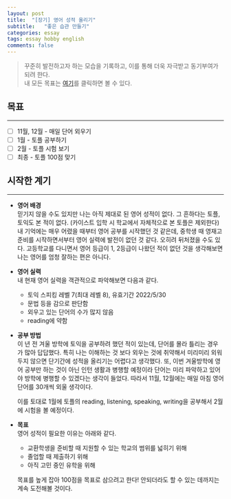 ```yaml
---
layout: post  
title:  "[장기] 영어 성적 올리기"  
subtitle:   "좋은 습관 만들기"  
categories: essay  
tags: essay hobby english  
comments: false
---
```


> 꾸준히 발전하고자 하는 모습을 기록하고, 이를 통해 더욱 자극받고 동기부여가 되려 한다.  
> 내 모든 목표는 [여기](/essay/2020/10/01/make-me-higher/)를 클릭하면 볼 수 있다.

## 목표

---

- [ ] 11월, 12월 - 매일 단어 외우기
- [ ] 1월 - 토플 공부하기
- [ ] 2월 - 토플 시험 보기
- [ ] 최종 - 토플 100점 맞기

## 시작한 계기

---

* __영어 배경__  
  믿기지 않을 수도 있지만 나는 아직 제대로 된 영어 성적이 없다. 그 흔하다는 토플, 토익도 본 적이 없다. (카이스트 입학 시 학교에서 자체적으로 본 토플은 제외한다) 내 기억에는 매우 어렸을 때부터 영어 공부를 시작했던 것 같은데, 중학생 때 영재고 준비를 시작하면서부터 영어 실력에 발전이 없던 것 같다. 오히려 뒤처졌을 수도 있다. 고등학교를 다니면서 영어 등급이 1, 2등급이 나왔던 적이 없던 것을 생각해보면 나는 영어를 엄청 잘하는 편은 아니다.

* __영어 실력__  
  내 현재 영어 실력을 객관적으로 파악해보면 다음과 같다.
  + 토익 스피킹 레벨 7(최대 레벨 8), 유효기간 2022/5/30
  + 문법 등을 감으로 판단함
  + 외우고 있는 단어의 수가 많지 않음
  + reading에 약함

* __공부 방법__  
  이 년 전 겨울 방학에 토익을 공부하려 했던 적이 있는데, 단어를 몰라 틀리는 경우가 많아 답답했다. 특히 나는 이해하는 것 보다 외우는 것에 취약해서 미리미리 외워두지 않으면 단기간에 성적을 올리기는 어렵다고 생각했다. 또, 이번 겨울방학에 영어 공부만 하는 것이 아닌 인턴 생활과 병행할 예정이라 단어는 미리 파악하고 있어야 방학에 병행할 수 있겠다는 생각이 들었다. 따라서 11월, 12월에는 매일 아침 영어 단어를 30개씩 외울 생각이다.  

  이를 토대로 1월에 토플의 reading, listening, speaking, writing을 공부해서 2월에 시험을 볼 예정이다.

* __목표__  
  영어 성적이 필요한 이유는 아래와 같다.
  + 교환학생을 준비할 때 지원할 수 있는 학교의 범위를 넓히기 위해
  + 졸업할 때 제출하기 위해
  + 아직 고민 중인 유학을 위해

  목표를 높게 잡아 100점을 목표로 삼으려고 한다! 안되더라도 할 수 있는 데까지는 계속 도전해볼 것이다.